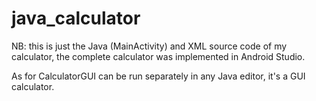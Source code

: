 # java_calculator
NB: this is just the Java (MainActivity) and XML source code of my calculator, the complete calculator was implemented in Android Studio.

As for CalculatorGUI can be run separately in any Java editor, it's a GUI calculator.
